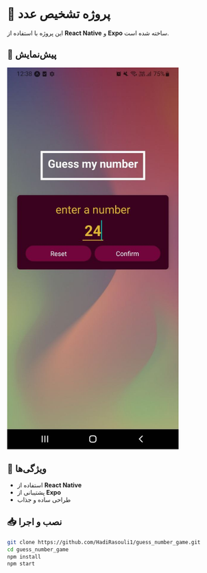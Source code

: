 # 🎯 پروژه تشخیص عدد

این پروژه با استفاده از **React Native** و **Expo** ساخته شده است.  

## 📸 پیش‌نمایش  
<img src="https://raw.githubusercontent.com/HadiRasouli1/guess_number_game/main/assets/image/photo_2025-03-29_12-39-53.jpg" width="400" />

## 🚀 ویژگی‌ها
- استفاده از **React Native**
- پشتیبانی از **Expo**
- طراحی ساده و جذاب

## 📥 نصب و اجرا
```sh
git clone https://github.com/HadiRasouli1/guess_number_game.git
cd guess_number_game
npm install
npm start

